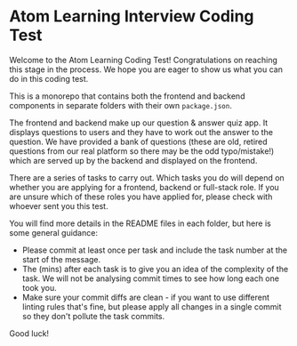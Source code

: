# Atom Learning Interview Coding Test

Welcome to the Atom Learning Coding Test! Congratulations on reaching this stage in the process. We hope you are eager to show us what you can do in this coding test.

This is a monorepo that contains both the frontend and backend components in separate folders with their own `package.json`.

The frontend and backend make up our question & answer quiz app. It displays questions to users and they have to work out the answer to the question. We have provided a bank of questions (these are old, retired questions from our real platform so there may be the odd typo/mistake!) which are served up by the backend and displayed on the frontend.

There are a series of tasks to carry out. Which tasks you do will depend on whether you are applying for a frontend, backend or full-stack role. If you are unsure which of these roles you have applied for, please check with whoever sent you this test.

You will find more details in the README files in each folder, but here is some general guidance:

- Please commit at least once per task and include the task number at the start of the message.
- The (mins) after each task is to give you an idea of the complexity of the task. We will not be analysing commit times to see how long each one took you.
- Make sure your commit diffs are clean - if you want to use different linting rules that's fine, but please apply all changes in a single commit so they don't pollute the task commits.

Good luck!
